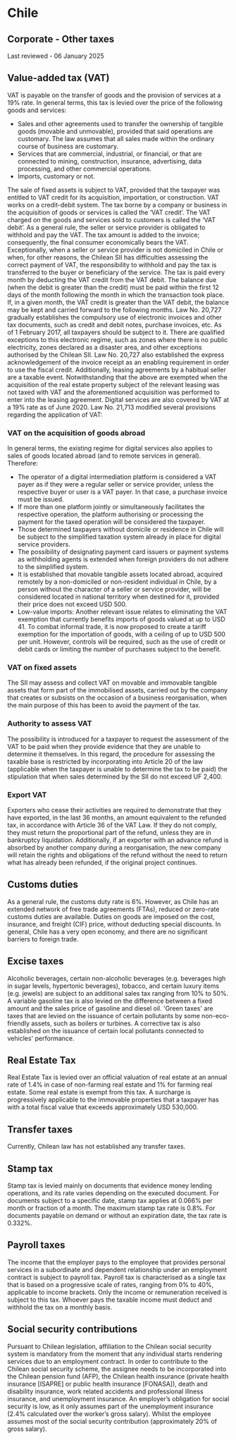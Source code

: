 # Chile
## Corporate - Other taxes
Last reviewed - 06 January 2025
## Value-added tax (VAT)
VAT is payable on the transfer of goods and the provision of services at a 19% rate. In general terms, this tax is levied over the price of the following goods and services:
  * Sales and other agreements used to transfer the ownership of tangible goods (movable and unmovable), provided that said operations are customary. The law assumes that all sales made within the ordinary course of business are customary.
  * Services that are commercial, industrial, or financial, or that are connected to mining, construction, insurance, advertising, data processing, and other commercial operations.
  * Imports, customary or not.


The sale of fixed assets is subject to VAT, provided that the taxpayer was entitled to VAT credit for its acquisition, importation, or construction.
VAT works on a credit-debit system. The tax borne by a company or business in the acquisition of goods or services is called the ‘VAT credit’. The VAT charged on the goods and services sold to customers is called the ‘VAT debit’. As a general rule, the seller or service provider is obligated to withhold and pay the VAT. The tax amount is added to the invoice; consequently, the final consumer economically bears the VAT.
Exceptionally, when a seller or service provider is not domiciled in Chile or when, for other reasons, the Chilean SII has difficulties assessing the correct payment of VAT, the responsibility to withhold and pay the tax is transferred to the buyer or beneficiary of the service.
The tax is paid every month by deducting the VAT credit from the VAT debit. The balance due (when the debit is greater than the credit) must be paid within the first 12 days of the month following the month in which the transaction took place.
If, in a given month, the VAT credit is greater than the VAT debit, the balance may be kept and carried forward to the following months.
Law No. 20,727 gradually establishes the compulsory use of electronic invoices and other tax documents, such as credit and debit notes, purchase invoices, etc. As of 1 February 2017, all taxpayers should be subject to it.
There are qualified exceptions to this electronic regime, such as zones where there is no public electricity, zones declared as a disaster area, and other exceptions authorised by the Chilean SII.
Law No. 20,727 also established the express acknowledgement of the invoice receipt as an enabling requirement in order to use the fiscal credit.
Additionally, leasing agreements by a habitual seller are a taxable event. Notwithstanding that the above are exempted when the acquisition of the real estate property subject of the relevant leasing was not taxed with VAT and the aforementioned acquisition was performed to enter into the leasing agreement.
Digital services are also covered by VAT at a 19% rate as of June 2020.
Law No. 21,713 modified several provisions regarding the application of VAT:
### VAT on the acquisition of goods abroad
In general terms, the existing regime for digital services also applies to sales of goods located abroad (and to remote services in general). Therefore:
  * The operator of a digital intermediation platform is considered a VAT payer as if they were a regular seller or service provider, unless the respective buyer or user is a VAT payer. In that case, a purchase invoice must be issued.
  * If more than one platform jointly or simultaneously facilitates the respective operation, the platform authorising or processing the payment for the taxed operation will be considered the taxpayer.
  * Those determined taxpayers without domicile or residence in Chile will be subject to the simplified taxation system already in place for digital service providers.
  * The possibility of designating payment card issuers or payment systems as withholding agents is extended when foreign providers do not adhere to the simplified system.
  * It is established that movable tangible assets located abroad, acquired remotely by a non-domiciled or non-resident individual in Chile, by a person without the character of a seller or service provider, will be considered located in national territory when destined for it, provided their price does not exceed USD 500.
  * Low-value imports: Another relevant issue relates to eliminating the VAT exemption that currently benefits imports of goods valued at up to USD 41. To combat informal trade, it is now proposed to create a tariff exemption for the importation of goods, with a ceiling of up to USD 500 per unit. However, controls will be required, such as the use of credit or debit cards or limiting the number of purchases subject to the benefit.


### VAT on fixed assets
The SII may assess and collect VAT on movable and immovable tangible assets that form part of the immobilised assets, carried out by the company that creates or subsists on the occasion of a business reorganisation, when the main purpose of this has been to avoid the payment of the tax.
### Authority to assess VAT
The possibility is introduced for a taxpayer to request the assessment of the VAT to be paid when they provide evidence that they are unable to determine it themselves. In this regard, the procedure for assessing the taxable base is restricted by incorporating into Article 20 of the law (applicable when the taxpayer is unable to determine the tax to be paid) the stipulation that when sales determined by the SII do not exceed UF 2,400.
### Export VAT
Exporters who cease their activities are required to demonstrate that they have exported, in the last 36 months, an amount equivalent to the refunded tax, in accordance with Article 36 of the VAT Law. If they do not comply, they must return the proportional part of the refund, unless they are in bankruptcy liquidation.
Additionally, if an exporter with an advance refund is absorbed by another company during a reorganisation, the new company will retain the rights and obligations of the refund without the need to return what has already been refunded, if the original project continues.
## Customs duties
As a general rule, the customs duty rate is 6%. However, as Chile has an extended network of free trade agreements (FTAs), reduced or zero-rate customs duties are available.
Duties on goods are imposed on the cost, insurance, and freight (CIF) price, without deducting special discounts.
In general, Chile has a very open economy, and there are no significant barriers to foreign trade.
## Excise taxes
Alcoholic beverages, certain non-alcoholic beverages (e.g. beverages high in sugar levels, hypertonic beverages), tobacco, and certain luxury items (e.g. jewels) are subject to an additional sales tax ranging from 10% to 50%.
A variable gasoline tax is also levied on the difference between a fixed amount and the sales price of gasoline and diesel oil.
'Green taxes' are taxes that are levied on the issuance of certain pollutants by some non-eco-friendly assets, such as boilers or turbines. A corrective tax is also established on the issuance of certain local pollutants connected to vehicles' performance.
## Real Estate Tax
Real Estate Tax is levied over an official valuation of real estate at an annual rate of 1.4% in case of non-farming real estate and 1% for farming real estate. Some real estate is exempt from this tax.
A surcharge is progressively applicable to the immovable properties that a taxpayer has with a total fiscal value that exceeds approximately USD 530,000.
## Transfer taxes
Currently, Chilean law has not established any transfer taxes.
## Stamp tax
Stamp tax is levied mainly on documents that evidence money lending operations, and its rate varies depending on the executed document.
For documents subject to a specific date, stamp tax applies at 0.066% per month or fraction of a month. The maximum stamp tax rate is 0.8%. For documents payable on demand or without an expiration date, the tax rate is 0.332%.
## Payroll taxes
The income that the employer pays to the employee that provides personal services in a subordinate and dependent relationship under an employment contract is subject to payroll tax.
Payroll tax is characterised as a single tax that is based on a progressive scale of rates, ranging from 0% to 40%, applicable to income brackets. Only the income or remuneration received is subject to this tax. Whoever pays the taxable income must deduct and withhold the tax on a monthly basis.
## Social security contributions
Pursuant to Chilean legislation, affiliation to the Chilean social security system is mandatory from the moment that any individual starts rendering services due to an employment contract.
In order to contribute to the Chilean social security scheme, the assignee needs to be incorporated into the Chilean pension fund (AFP), the Chilean health insurance (private health insurance [ISAPRE] or public health insurance [FONASA]), death and disability insurance, work related accidents and professional illness insurance, and unemployment insurance.
An employer’s obligation for social security is low, as it only assumes part of the unemployment insurance (2.4% calculated over the worker’s gross salary). Whilst the employee assumes most of the social security contribution (approximately 20% of gross salary).
